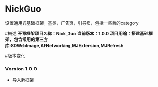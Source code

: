 # NickGuo
设置通用的基础框架，基类，广告页，引导页，包括一些新的category

#概述
**开源框架项目名称：Nick_Guo**
**当前版本：1.0.0**
**项目用途：搭建基础框架，包含常用的第三方库:SDWebImage,AFNetworking,MJExtension,MJRefresh**


#版本变化
### Version 1.0.0
* 导入新框架
